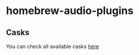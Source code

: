 # homebrew-audio-plugins

## Casks
You can check all available casks [here](https://github.com/2gn/homebrew-audio-plugins/tree/master/Casks)
